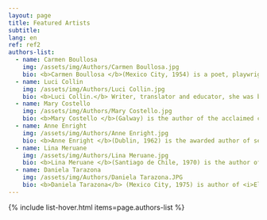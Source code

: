 ```yaml
---
layout: page
title: Featured Artists
subtitle:
lang: en
ref: ref2
authors-list:
  - name: Carmen Boullosa
    img: /assets/img/Authors/Carmen Boullosa.jpg
    bio: <b>Carmen Boullosa </b>(Mexico City, 1954) is a poet, playwright, novelist and essayist.  She has published 18 novels, including <i>Antes</i> (1989)/ <i>Before</i> (2016), <i>Son vacas, somos puercos</i> (1991)/ <i>They’re Cows, We’re Pigs</i> (1997), <i>Llanto</i> (1992), <i>Duerme</i> (1994), <i>Treinta años</i> (1999)/ <i>Leaving Tabasco</i> (2001) y <i>Texas</i> (2013)/ <i>Texas&#58; The Great Theft</i> (2014). Two of her novels were awarded the distinction Best Novel Published in Mexico by <i>Reforma</i> newspaper. She also received the Xavier Villaurrutia Award for Best Mexican Novel, along many other international awards such as the 2015 International Dublin Literary Award and the German <i>Liberatur</i> prize. Her work has been translated into more than eight languages.<br><br>With fellow writer Salman Rushdie, Boullosa co-founded Mexico City’s House for Persecuted Writers, also known as Casa Citlaltépetl. She has also published art books and mixed media which have been exhibited at Mexican Museum of Modern Art and the New York Public Library.<br><br>As to her academic career, Boullosa has been a keynote speaker and lectured in Argentina, Ecuador, Venezuela, Colombia, France, Spain, England Germany, and Austria, as well as several American universities such as Brown, UC-Irvine and Princeton. She was also a visiting professor at New York University, San Diego State, Georgetown and La Sorbonne. Her literary work has been the object of abundant scholarly studies.
  - name: Luci Collin
    img: /assets/img/Authors/Luci Collin.jpg
    bio: <b>Luci Collin.</b> Writer, translator and educator, she was born in Brazil in 1964. She earned a BA in Piano/Performance (EMBAP, 1985), a degree in Portuguese and English Languages (UFPR, 1989), and a BA in Classical Percussion (EMBAP, 1990). She holds a Master’s Degree in English Literature (UFPR, 2003), a PhD in Linguistics and English Literature (USP, 2003) and two Postdoctoral Degrees (USP 2010/2017) researching on Irish Literature.<br><br> As a creative writer, she has published more than 20 books&#58; <i>Rosa que está</i> (2020), <i>Fascinação</i> (2019), and <i>A peça intocada</i> (2017) are among her latest. Her works have been included in national and international anthologies (in the USA, Germany, France, Mexico, Uruguay, Argentina and Peru) and she has been granted several literary awards, such as the Prêmio Jabuti/ Poesia, in 2016. She is a retired professor from the Federal University of Paraná (UFPR) and currently researches on the work of Irish poet Mary O’Donnell, at the W.B. Yeats Chair of Irish Studies, University of São Paulo.<br><br> A selection of Luci Collin’s poems, in Spanish, is available in <a href="https://www.vallejoandcompany.com/12-1-poemas-de-luci-collin/">this link.</a>
  - name: Mary Costello
    img: /assets/img/Authors/Mary Costello.jpg
    bio: <b>Mary Costello </b>(Galway) is the author of the acclaimed collection of short stories, <i>The China Factory </i>(2012), which was shortlisted for the First Book Award, granted by <i>The Guardian</i>. Costello earned an Arts Council bursary in 2011 and 2013. Her second book and first novel, <i>Academy Street</i>, was published in 2014 and was widely renowned. The novel was shortlisted for the Dublin International Literary Award, the Costa First Novel Prize and the EU Prize for Literature. <i>Academy Street </i>received both the awards of Irish Novel of the Year and Irish Book of the Year in 2014. Her latest novel, <i>The River </i>Capture, was published in 2019. Her work has been adapted by BBC Radio 4. She currently lives in Dublin.
  - name: Anne Enright
    img: /assets/img/Authors/Anne Enright.jpg
    bio: <b>Anne Enright </b>(Dublin, 1962) is the awarded author of seven novels, three collections of short stories and a collection of essays. Throughout her career, she has been granted numerous awards.<br><br>Since 2010, she is a fellow of the Royal Society of Literature. In 1995, her first novel, <i>The Wig my Father Wore</i>, was shortlisted for the Irish Times/Aer Lingus Irish Literature Prize. <i>What Are You Like?</i>, published in 2000, received the Encore Award, and was shortlisted for the Whitbread Novel Award. In 2007, Enright published her fourth novel, <i>The Gathering</i>, which obtained the Man Booker Prize and was considered the Irish Novel of the Year, acknowledgement that <i>The Green Road </i>also received in 2015. In February 2020, Enright published <i>Actress</i>, her most recent novel.<br><br> Anne Enright read English and Philosophy at Trinity College Dublin, and completed an MA in Creative Writing, under Angela Carter’s tutelage, at the University of East Anglia. Enright has worked as a TV producer for the RTE network, and her short stories have appeared in several magazines like <i>The New Yorker </i>and <i>The Paris Review.</i>
  - name: Lina Meruane
    img: /assets/img/Authors/Lina Meruane.jpg
    bio: <b>Lina Meruane </b>(Santiago de Chile, 1970) is the author of five novels, six books of essays and numerous short stories. Her work has appeared in several international magazines such as <i>Lateral </i>(Spain), <i>The Literary Review </i>(United States), <i>Schiffe aus Feuer</i> (Germany), among others. Her first collection of short stories, <i>Las Infantas</i>, was published in 1998, after receiving a scholarship from the National Fund of Cultural Development and Arts (FONDART). In 2004, she published the novel <i>Fruta Podrida</i>, which received the Best New Novel Award, granted by the National Council of Culture and Art (CNCA). In 2011, she was awarded the Anna Seghers Prize due to the quality of her work and, in 2012, she received the Sor Juana Inés de la Cruz Prize in Guadalajara International Book Fair for her celebrated novel <i>Sangre en el Ojo </i>(2012)/<i> Seeing Red</i> (2016).<i> </i>In 2020, she published <i>Avidez</i>, her latest collection of short stories and, in 2021, the essay <i>Zona ciega</i>.<br><br>Meruane earned a Guggenheim Fellowship in 2004, a National Endowment for the Arts grant in 2010, and a writing fellowship by the DAAD Artists-in-Berlin Program in 2017. She currently teaches Literature, Latin American Cultures, and Creative Writing in the University of New York.
  - name: Daniela Tarazona
    img: /assets/img/Authors/Daniela Tarazona.JPG
    bio: <b>Daniela Tarazona</b> (Mexico City, 1975) is author of <i>El animal sobre la piedra</i> (Mexico, Almadía, 2008 and Argentina, Entropía, 2011). In 2012 she published her second novel, titled <i>El beso de la liebre </i>(Alfaguara), which was shortlisted as finalist for Las Américas Literary Award (Puerto Rico) in 2013. In 2020, she published a biography, under the title <i>Clarice Lispector. La mirada en el jardín</i>, and with illustrations by Nuria Mel (Lumen). Tarazona’s works have been translated into English and French.<br><br>She was a grantee in the Jóvenes Creadores Programme and is a member of Sistema Nacional de Creadores del Fondo Nacional para la Cultura y las Artes (FONCA). In 2015, Tarazona was acknowledged as one of the 25 Latin American literary secrets at the Guadalajara International Book Fair.
---
```


{% include list-hover.html items=page.authors-list %}
